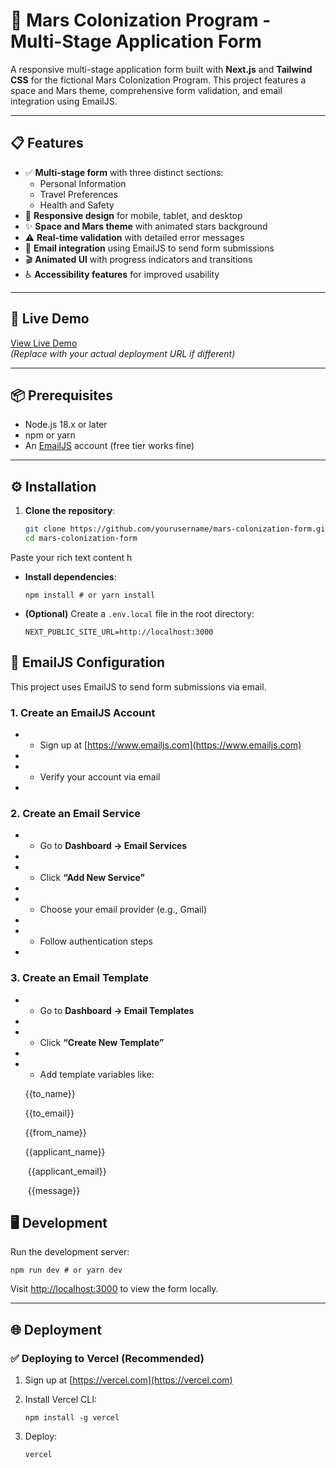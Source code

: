 # 🌌 Mars Colonization Program - Multi-Stage Application Form

A responsive multi-stage application form built with **Next.js** and **Tailwind CSS** for the fictional Mars Colonization Program. This project features a space and Mars theme, comprehensive form validation, and email integration using EmailJS.

---

## 📋 Features

- ✅ **Multi-stage form** with three distinct sections:
  - Personal Information
  - Travel Preferences
  - Health and Safety
- 📱 **Responsive design** for mobile, tablet, and desktop
- ✨ **Space and Mars theme** with animated stars background
- ⚠️ **Real-time validation** with detailed error messages
- 📩 **Email integration** using EmailJS to send form submissions
- 🎬 **Animated UI** with progress indicators and transitions
- ♿ **Accessibility features** for improved usability

---

## 🚀 Live Demo

[View Live Demo](https://mars-colonization-form.vercel.app)  
*(Replace with your actual deployment URL if different)*

---

## 📦 Prerequisites

- Node.js 18.x or later
- npm or yarn
- An [EmailJS](https://www.emailjs.com) account (free tier works fine)

---

## ⚙️ Installation

1. **Clone the repository**:

   ```bash
   git clone https://github.com/yourusername/mars-colonization-form.git
   cd mars-colonization-form
Paste your rich text content h

*   **Install dependencies**:
    
    `npm install # or yarn install`
    
*   **(Optional)** Create a `.env.local` file in the root directory:
    
      
    
    `NEXT_PUBLIC_SITE_URL=http://localhost:3000`
    

## 📧 EmailJS Configuration

This project uses EmailJS to send form submissions via email.

### 1\. Create an EmailJS Account

* *   Sign up at [https://www.emailjs.com](https://www.emailjs.com)
*     
* *   Verify your account via email
*     

### 2\. Create an Email Service

* *   Go to **Dashboard → Email Services**
*     
* *   Click **“Add New Service”**
*     
* *   Choose your email provider (e.g., Gmail)
*     
* *   Follow authentication steps
*     

### 3\. Create an Email Template

* *   Go to **Dashboard → Email Templates**
*     
* *   Click **“Create New Template”**
*     
* *   Add template variables like:

     {{to\_name}} 

    {{to\_email}} 

    {{from\_name}} 

    {{applicant\_name}}

    {{applicant\_email}}

    {{message}}  

## 🖥️ Development

Run the development server:

  

`npm run dev # or yarn dev`

Visit [http://localhost:3000](http://localhost:3000) to view the form locally.

* * *

## 🌐 Deployment

### ✅ Deploying to Vercel (Recommended)

   1.  Sign up at [https://vercel.com](https://vercel.com)
   2.  Install Vercel CLI:    
   
       `npm install -g vercel`
     
   3.  Deploy:     
          
       `vercel`
